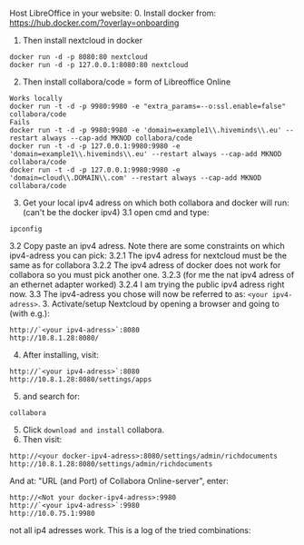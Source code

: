 Host LibreOffice in your website:
0. Install docker from:
https://hub.docker.com/?overlay=onboarding
1. Then install nextcloud in docker
```
docker run -d -p 8080:80 nextcloud
docker run -d -p 127.0.0.1:8080:80 nextcloud
```
2. Then install collabora/code = form of Libreoffice Online
```
Works locally
docker run -t -d -p 9980:9980 -e "extra_params=--o:ssl.enable=false" collabora/code
Fails
docker run -t -d -p 9980:9980 -e 'domain=example1\\.hiveminds\\.eu' --restart always --cap-add MKNOD collabora/code
docker run -t -d -p 127.0.0.1:9980:9980 -e 'domain=example1\\.hiveminds\\.eu' --restart always --cap-add MKNOD collabora/code
docker run -t -d -p 127.0.0.1:9980:9980 -e 'domain=cloud\\.DOMAIN\\.com' --restart always --cap-add MKNOD collabora/code
```

3. Get your local ipv4 adress on which both collabora and docker will run: (can't be the docker ipv4)
3.1 open cmd and type:
```
ipconfig
```
3.2 Copy paste an ipv4 adress. Note there are some constraints on which ipv4-adress you can pick:
3.2.1 The ipv4 adress for nextcloud must be the same as for collabora
3.2.2 The ipv4 adress of docker does not work for collabora so you must pick another one.
3.2.3 (for me the nat ipv4 adress of an ethernet adapter worked)
3.2.4 I am trying the public ipv4 adress right now.
3.3 The ipv4-adress you chose will now be referred to as: `<your ipv4-adress>`.
3. Activate/setup Nextcloud by opening a browser and going to (with e.g.):
```
http://`<your ipv4-adress>`:8080
http://10.8.1.28:8080/
```
4. After installing, visit:
```
http://`<your ipv4-adress>`:8080
http://10.8.1.28:8080/settings/apps
```
5. and search for:
```
collabora
```
5. Click `download and install` collabora.
6. Then visit:
```
http://<your docker-ipv4-adress>:8080/settings/admin/richdocuments
http://10.8.1.28:8080/settings/admin/richdocuments
```
And at: "URL (and Port) of Collabora Online-server", enter:
```
http://<Not your docker-ipv4-adress>:9980
http://`<your ipv4-adress>`:9980
http://10.0.75.1:9980
```

not all ip4 adresses work. This is a log of the tried combinations: